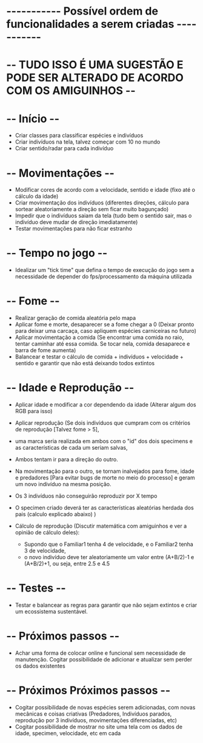 # ----------- Possível ordem de funcionalidades a serem criadas  ----------- #

# -- TUDO ISSO É UMA SUGESTÃO E PODE SER ALTERADO DE ACORDO COM OS AMIGUINHOS -- #

# -- Início -- #
- Criar classes para classificar espécies e indivíduos
- Criar indivíduos na tela, talvez começar com 10 no mundo
- Criar sentido/radar para cada indivíduo


# -- Movimentações -- #
- Modificar cores de acordo com a velocidade, sentido e idade (fixo até o cálculo da idade)
- Criar movimentação dos indivíduos (diferentes direções, cálculo para sortear aleatoriamente a direção sem ficar muito bagunçado)
- Impedir que o indivíduos saiam da tela (tudo bem o sentido sair, mas o indivíduo deve mudar de direção imediatamente)
- Testar movimentações para não ficar estranho


# -- Tempo no jogo -- #
- Idealizar um "tick time" que defina o tempo de execução do jogo sem a necessidade de depender do fps/processamento da máquina utilizada 


# -- Fome -- #
- Realizar geração de comida aleatória pelo mapa
- Aplicar fome e morte, desaparecer se a fome chegar a 0 (Deixar pronto para deixar uma carcaça, caso apliquem espécies carniceiras no futuro)
- Aplicar movimentação a comida (Se encontrar uma comida no raio, tentar caminhar até essa comida. Se tocar nela, comida desaparece e barra de fome aumenta)
- Balancear e testar o cálculo de comida + indivíduos + velocidade + sentido e garantir que não está deixando todos extintos


# -- Idade e Reprodução -- #
- Aplicar idade e modificar a cor dependendo da idade (Alterar algum dos RGB para isso)
- Aplicar reprodução (Se dois indivíduos que cumpram com os critérios de reprodução [Talvez fome > 5],
- uma marca seria realizada em ambos com o "id" dos dois specimens e as características de cada um seriam salvas,
- Ambos tentam ir para a direção do outro.
- Na movimentação para o outro, se tornam inalvejados para fome, idade e predadores [Para evitar bugs de morte no meio do processo] e geram um novo indivíduo na mesma posição.
- Os 3 indivíduos não conseguirão reproduzir por X tempo
- O specimen criado deverá ter as características aleatórias herdada dos pais (calculo explicado abaixo) )


-  Cálculo de reprodução (Discutir matemática com amiguinhos e ver a opinião de cálculo deles):
    - Supondo que o Familiar1 tenha 4 de velocidade, e o Familiar2 tenha 3 de velocidade,
    - o novo indivíduo deve ter aleatoriamente um valor entre (A+B/2)-1 e (A+B/2)+1, ou seja, entre 2.5 e 4.5


# -- Testes -- #
- Testar e balancear as regras para garantir que não sejam extintos e criar um ecossistema sustentável.


# -- Próximos passos -- #
- Achar uma forma de colocar online e funcional sem necessidade de manutenção. Cogitar possibilidade de adicionar e atualizar sem perder os dados existentes


# -- Próximos Próximos passos -- #
- Cogitar possibilidade de novas espécies serem adicionadas, com novas mecânicas e coisas criativas (Predadores, Indivíduos parados, reprodução por 3 indivíduos, movimentações diferenciadas, etc)
- Cogitar possibilidade de mostrar no site uma tela com os dados de idade, specimen, velocidade, etc em cada 